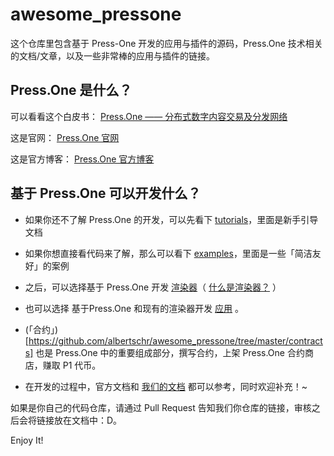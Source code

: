 # awesome_pressone

这个仓库里包含基于 Press-One 开发的应用与插件的源码，Press.One 技术相关的文档/文章，以及一些非常棒的应用与插件的链接。

## Press.One 是什么？

可以看看这个白皮书：
[Press.One —— 分布式数字内容交易及分发网络](https://static.press.one/files/PRS_whitepaper_1_0_1_cn.pdf)

这是官网：
[Press.One 官网](https://press.one/)

这是官方博客：
[Press.One 官方博客](https://blog.press.one/?from=https://press.one)

## 基于 Press.One 可以开发什么？

- 如果你还不了解 Press.One 的开发，可以先看下 [tutorials](https://github.com/albertschr/awesome_pressone/tree/master/tutorials)，里面是新手引导文档

- 如果你想直接看代码来了解，那么可以看下 [examples](https://github.com/albertschr/awesome_pressone/tree/master/examples)，里面是一些「简洁友好」的案例

- 之后，可以选择基于 Press.One 开发 [渲染器](https://github.com/albertschr/awesome_pressone/tree/master/renderers)（ [什么是渲染器？](https://github.com/albertschr/awesome_pressone/blob/master/renderers/README.md) ）

- 也可以选择 基于Press.One 和现有的渲染器开发 [应用](https://github.com/albertschr/awesome_pressone/tree/master/applications) 。

- (「合约」)[https://github.com/albertschr/awesome_pressone/tree/master/contracts] 也是 Press.One 中的重要组成部分，撰写合约，上架 Press.One 合约商店，赚取 P1 代币。

- 在开发的过程中，官方文档和 [我们的文档](https://github.com/albertschr/awesome_pressone/tree/master/docs) 都可以参考，同时欢迎补充！~

如果是你自己的代码仓库，请通过 Pull Request 告知我们你仓库的链接，审核之后会将链接放在文档中：D。

Enjoy It!
